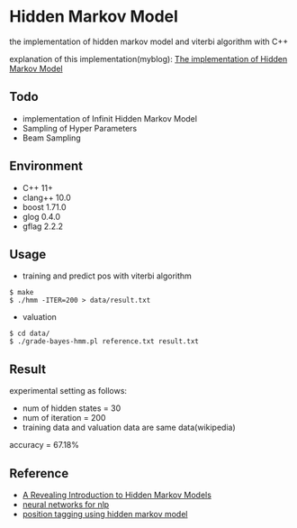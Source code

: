 # Hidden Markov Model

the implementation of hidden markov model and viterbi algorithm with C++

explanation of this implementation(myblog): [The implementation of Hidden Markov Model](https://seiichiinoue.github.io/post/hmm/)

## Todo 

- implementation of Infinit Hidden Markov Model
- Sampling of Hyper Parameters
- Beam Sampling


## Environment

- C++ 11+
- clang++ 10.0
- boost 1.71.0
- glog 0.4.0
- gflag 2.2.2


## Usage

- training and predict pos with viterbi algorithm

```
$ make
$ ./hmm -ITER=200 > data/result.txt
```

- valuation

```
$ cd data/
$ ./grade-bayes-hmm.pl reference.txt result.txt
```

## Result

experimental setting as follows:

- num of hidden states = 30
- num of iteration = 200
- training data and valuation data are same data(wikipedia)

accuracy = 67.18%


## Reference

- [A Revealing Introduction to Hidden Markov Models](https://www.cs.sjsu.edu/~stamp/RUA/HMM.pdf)
- [neural networks for nlp](http://www.phontron.com/teaching.php)
- [position tagging using hidden markov model](http://www.phontron.com/slides/nlp-programming-ja-04-hmm.pdf)
